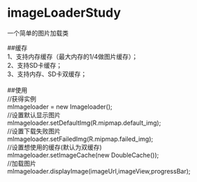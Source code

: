 # imageLoaderStudy
一个简单的图片加载类


<p>
##缓存<br />
1、支持内存缓存（最大内存的1/4做图片缓存）；<br />
2、支持SD卡缓存；<br />
3、支持内存、SD卡双缓存；<br />
<br />
##使用<br />
//获得实例<br />
mImageloader = new Imageloader();<br />
//设置默认显示图片<br />
mImageloader.setDefaultImg(R.mipmap.default_img);<br />
//设置下载失败图片<br />
mImageloader.setFailedImg(R.mipmap.failed_img);<br />
//设置想使用的缓存(默认为双缓存)<br />
mImageloader.setImageCache(new DoubleCache());<br />
//加载图片<br />
mImageloader.displayImage(imageUrl,imageView,progressBar);<br />
</p>
